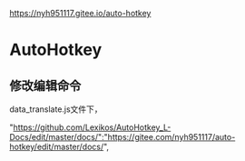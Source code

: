 
 https://nyh951117.gitee.io/auto-hotkey

# AutoHotkey


## 修改编辑命令

data_translate.js文件下，

"https://github.com/Lexikos/AutoHotkey_L-Docs/edit/master/docs/":"https://gitee.com/nyh951117/auto-hotkey/edit/master/docs/",
